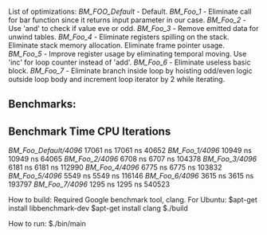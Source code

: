 List of optimizations:
*BM_FOO_Default* - Default.
*BM_Foo_1* - Eliminate call for bar function since it returns input parameter in our case.
*BM_Foo_2* - Use 'and' to check if value eve or odd.
*BM_Foo_3* - Remove emitted data for unwind tables.
*BM_Foo_4* - Eliminate registers spilling on the stack. Eliminate stack memory allocation. Eliminate frame pointer usage.
*BM_Foo_5* - Improve register usage by eliminating temporal moving. Use 'inc' for loop counter instead of 'add'.
*BM_Foo_6* - Eliminate useless basic block.
*BM_Foo_7* - Eliminate branch inside loop by hoisting odd/even logic outside loop body and increment loop iterator by 2 while iterating.

Benchmarks:
--------------------------------------------------------------
Benchmark                    Time             CPU   Iterations
--------------------------------------------------------------
*BM_Foo_Default/4096*      17061 ns        17061 ns      40652
*BM_Foo_1/4096*            10949 ns        10949 ns      64065
*BM_Foo_2/4096*            6708 ns         6707 ns       104378
*BM_Foo_3/4096*            6181 ns         6181 ns       112990
*BM_Foo_4/4096*            6775 ns         6775 ns       103832
*BM_Foo_5/4096*            5549 ns         5549 ns       116146
*BM_Foo_6/4096*            3615 ns         3615 ns       193797
*BM_Foo_7/4096*            1295 ns         1295 ns       540523

How to build:
Required Google benchmark tool, clang.
For Ubuntu:
$apt-get install libbenchmark-dev
$apt-get install clang
$./build

How to run:
$./bin/main
